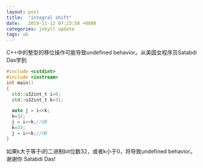 ```yaml
---
layout: post
title:  "integral shift"
date:   2019-11-12 07:23:58 +0800
categories: jekyll update
tags: ub
---
```

C++中的整型的移位操作可能导致undefined behavior。从美国女程序员Satabdi Das学到
```cpp
#include <cstdint>
#include <iostream>
int main()
{
  std::u32int_t i=0;
  std::u32int_t k=31;

  auto j = i<<k;
  k=32;
  j = i<<k;//UB
  k=33;
  j = i<<k;//UB
}
```
如果k大于等于i的二进制bit位数32，或者k小于0，将导致undefined behavior。谢谢你 Satabdi Das!
